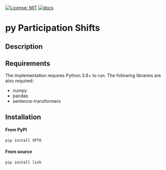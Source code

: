[![License: MIT](https://img.shields.io/badge/License-MIT-green.svg)](https://github.com/bdfsaraiva/py-Participation-Shifts/blob/main/LICENSE)
[![docs](https://img.shields.io/badge/docs-Passing-green.svg)]()

# py Participation Shifts

## Description

## Requirements
The implementation requires Python 3.8+ to run. The following libraries are also required:
- numpy
- pandas
- sentence-transformers

## Installation

#### From PyPI
```bash
pip install XPTO
```
#### From source
```
pip install link
```

